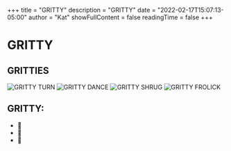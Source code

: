 +++
title = "GRITTY"
description = "GRITTY"
date = "2022-02-17T15:07:13-05:00"
author = "Kat"
showFullContent = false
readingTime = false
+++

# GRITTY

## GRITTIES
![GRITTY TURN](https://emoji.slack-edge.com/T03M7E63A/gritty_turn/f0b9a0578e8a5967.gif)
![GRITTY DANCE](https://emoji.slack-edge.com/T03M7E63A/gritty-dancing/447406cf69de9758.gif)
![GRITTY SHRUG](https://emoji.slack-edge.com/T03M7E63A/gritty-shrugging/a2f0133381331a95.gif)
![GRITTY FROLICK](https://emoji.slack-edge.com/T03M7E63A/gritty-frolicking/69ba63294ee2d66f.gif)

## GRITTY:

  - 👀
  - 🏒
  - 🧡
